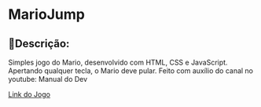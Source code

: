 # MarioJump
 
<h2>💬Descrição:</h2>

Simples jogo do Mario, desenvolvido com HTML, CSS e JavaScript. Apertando qualquer tecla, o Mario deve pular. 
Feito com auxílio do canal no youtube: Manual do Dev 

<a href="gsfgabi.github.io/MarioJump/">Link do Jogo</a>


